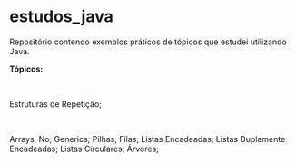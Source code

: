 # estudos_java
Repositório contendo exemplos práticos de tópicos que estudei utilizando Java.

**Tópicos:**


  &nbsp;
  
  
  Estruturas de Repetição;
  
  
  &nbsp;
  
  Arrays;
  No;
  Generics;
  Pilhas;
  Filas;
  Listas Encadeadas;
  Listas Duplamente Encadeadas;
  Listas Circulares;
  Árvores;
  
